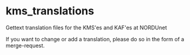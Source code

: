 # kms_translations

Gettext translation files for the KMS'es and KAF'es at NORDUnet

If you want to change or add a translation, please do so in the form of a merge-request.

